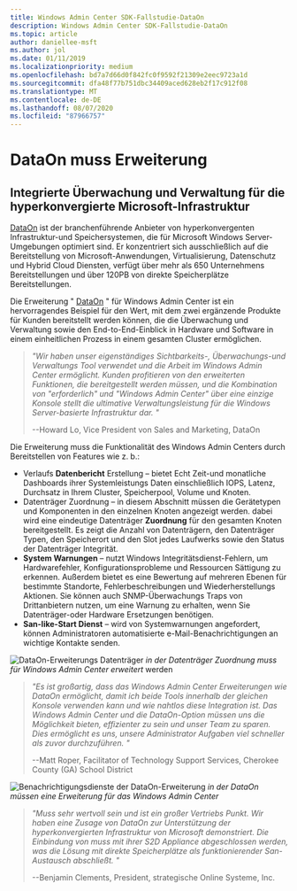 ```yaml
---
title: Windows Admin Center SDK-Fallstudie-DataOn
description: Windows Admin Center SDK-Fallstudie-DataOn
ms.topic: article
author: daniellee-msft
ms.author: jol
ms.date: 01/11/2019
ms.localizationpriority: medium
ms.openlocfilehash: bd7a7d66d0f842fc0f9592f21309e2eec9723a1d
ms.sourcegitcommit: dfa48f77b751dbc34409aced628eb2f17c912f08
ms.translationtype: MT
ms.contentlocale: de-DE
ms.lasthandoff: 08/07/2020
ms.locfileid: "87966757"
---
```

# <a name="dataon-must-extension"></a>DataOn muss Erweiterung

## <a name="integrated-monitoring-and-management-for-microsoft-hyper-converged-infrastructure"></a>Integrierte Überwachung und Verwaltung für die hyperkonvergierte Microsoft-Infrastruktur

[DataOn](http://www.dataonstorage.com/) ist der branchenführende Anbieter von hyperkonvergenten Infrastruktur-und Speichersystemen, die für Microsoft Windows Server-Umgebungen optimiert sind. Er konzentriert sich ausschließlich auf die Bereitstellung von Microsoft-Anwendungen, Virtualisierung, Datenschutz und Hybrid Cloud Diensten, verfügt über mehr als 650 Unternehmens Bereitstellungen und über 120PB von direkte Speicherplätze Bereitstellungen.

Die Erweiterung " [DataOn](http://www.dataonstorage.com/must) " für Windows Admin Center ist ein hervorragendes Beispiel für den Wert, mit dem zwei ergänzende Produkte für Kunden bereitstellt werden können, die die Überwachung und Verwaltung sowie den End-to-End-Einblick in Hardware und Software in einem einheitlichen Prozess in einem gesamten Cluster ermöglichen.

> <cite>"Wir haben unser eigenständiges Sichtbarkeits-, Überwachungs-und Verwaltungs Tool verwendet und die Arbeit im Windows Admin Center ermöglicht. Kunden profitieren von den erweiterten Funktionen, die bereitgestellt werden müssen, und die Kombination von "erforderlich" und "Windows Admin Center" über eine einzige Konsole stellt die ultimative Verwaltungsleistung für die Windows Server-basierte Infrastruktur dar. "</cite>
>
> --Howard Lo, Vice President von Sales and Marketing, DataOn

Die Erweiterung muss die Funktionalität des Windows Admin Centers durch Bereitstellen von Features wie z. b.:
- Verlaufs **Datenbericht** Erstellung – bietet Echt Zeit-und monatliche Dashboards ihrer Systemleistungs Daten einschließlich IOPS, Latenz, Durchsatz in Ihrem Cluster, Speicherpool, Volume und Knoten.
- Datenträger Zuordnung – in diesem Abschnitt müssen die Gerätetypen und Komponenten in den einzelnen Knoten angezeigt werden. dabei wird eine eindeutige Datenträger **Zuordnung** für den gesamten Knoten bereitgestellt. Es zeigt die Anzahl von Datenträgern, den Datenträger Typen, den Speicherort und den Slot jedes Laufwerks sowie den Status der Datenträger Integrität.
- **System Warnungen** – nutzt Windows Integritätsdienst-Fehlern, um Hardwarefehler, Konfigurationsprobleme und Ressourcen Sättigung zu erkennen. Außerdem bietet es eine Bewertung auf mehreren Ebenen für bestimmte Standorte, Fehlerbeschreibungen und Wiederherstellungs Aktionen. Sie können auch SNMP-Überwachungs Traps von Drittanbietern nutzen, um eine Warnung zu erhalten, wenn Sie Datenträger-oder Hardware Ersetzungen benötigen.
- **San-like-Start Dienst** – wird von Systemwarnungen angefordert, können Administratoren automatisierte e-Mail-Benachrichtigungen an wichtige Kontakte senden.

![DataOn-Erweiterungs Datenträger ](../../media/extend-case-study-dataon/dataon-1.png)
 *in der Datenträger Zuordnung muss für Windows Admin Center erweitert* werden

> <cite>"Es ist großartig, dass das Windows Admin Center Erweiterungen wie DataOn ermöglicht, damit ich beide Tools innerhalb der gleichen Konsole verwenden kann und wie nahtlos diese Integration ist. Das Windows Admin Center und die DataOn-Option müssen uns die Möglichkeit bieten, effizienter zu sein und unser Team zu sparen. Dies ermöglicht es uns, unsere Administrator Aufgaben viel schneller als zuvor durchzuführen. "</cite>
>
> --Matt Roper, Facilitator of Technology Support Services, Cherokee County (GA) School District

![Benachrichtigungsdienste der DataOn-Erweiterung ](../../media/extend-case-study-dataon/dataon-2.png)
 *in der DataOn müssen eine Erweiterung für das Windows Admin Center*

> <cite>"Muss sehr wertvoll sein und ist ein großer Vertriebs Punkt. Wir haben eine Zusage von DataOn zur Unterstützung der hyperkonvergierten Infrastruktur von Microsoft demonstriert. Die Einbindung von muss mit ihrer S2D Appliance abgeschlossen werden, was die Lösung mit direkte Speicherplätze als funktionierender San-Austausch abschließt. "</cite>
>
> --Benjamin Clements, President, strategische Online Systeme, Inc.